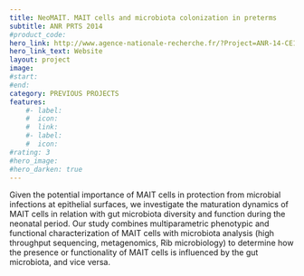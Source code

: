 ```yaml
---
title: NeoMAIT. MAIT cells and microbiota colonization in preterms 
subtitle: ANR PRTS 2014
#product_code: 
hero_link: http://www.agence-nationale-recherche.fr/?Project=ANR-14-CE15-0005
hero_link_text: Website
layout: project
image: 
#start:
#end: 
category: PREVIOUS PROJECTS
features:
    #- label: 
    #  icon: 
    #  link: 
    #- label: 
    #  icon: 
#rating: 3
#hero_image: 
#hero_darken: true
---
```





Given the potential importance of MAIT cells in protection from microbial infections at epithelial surfaces, we investigate the maturation dynamics of MAIT cells in relation with gut microbiota diversity and function during the neonatal period. Our study combines multiparametric phenotypic and functional characterization of MAIT cells with microbiota analysis (high throughput sequencing, metagenomics, Rib microbiology) to determine how the presence or functionality of MAIT cells is influenced by the gut microbiota, and vice versa. 
